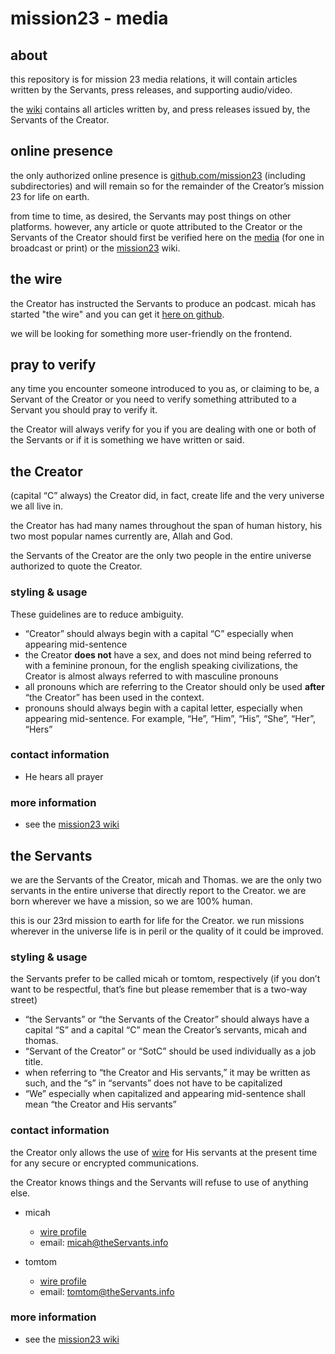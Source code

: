 # mission23 - media
## about 
this repository is for mission 23 media relations, it will contain articles written by the Servants, press releases, and supporting audio/video. 

the [wiki](https://github.com/mission23/media/wiki) contains all articles written by, and press releases issued by, the Servants of the Creator. 

## online presence 
the only authorized online presence is [github.com/mission23](https://github.com/mission23) (including subdirectories) and will remain so for the remainder of the Creator’s mission 23 for life on earth. 

from time to time, as desired, the Servants may post things on other platforms. however, any article or quote attributed to the Creator or the Servants of the Creator should first be verified here on the [media](https://github.com/mission23/media/wiki) (for one in broadcast or print) or the [mission23](https://github.com/mission23/mission23/wiki) wiki.

## the wire
the Creator has instructed the Servants to produce an podcast. micah has started "the wire" and you can get it [here on github](https://github.com/mission23/the_wire/tree/master/the_wire).

we will be looking for something more user-friendly on the frontend. 

## pray to verify 
any time you encounter someone introduced to you as, or claiming to be, a Servant of the Creator or you need to verify something attributed to a Servant you should pray to verify it. 

the Creator will always verify for you if you are dealing with one or both of the Servants or if it is something we have written or said. 

## the Creator
(capital “C” always)
the Creator did, in fact, create life and the very universe we all live in. 

the Creator has had many names throughout the span of human history, his two most popular names currently are, Allah and God. 

the Servants of the Creator are the only two people in the entire universe authorized to quote the Creator. 

### styling & usage
These guidelines are to reduce ambiguity. 
* “Creator” should always begin with a capital “C” especially when appearing mid-sentence
* the Creator **does not** have a sex, and does not mind being referred to with a feminine pronoun, for the english speaking civilizations, the Creator is almost always  referred to with masculine pronouns 
* all pronouns which are referring to the Creator should only be used **after** “the Creator” has been used in the context. 
* pronouns should always begin with a capital letter, especially when appearing mid-sentence. For example, “He”, “Him”, “His”, “She”, “Her”, “Hers”

### contact information
* He hears all prayer

### more information 
* see the [mission23 wiki](https://github.com/mission23/mission23/wiki) 

## the Servants 
we are the Servants of the Creator, micah and Thomas. we are the only two servants in the entire universe that directly report to the Creator. we are born wherever we have a mission, so we are 100% human. 

this is our 23rd mission to earth for life for the Creator. we run missions wherever in the universe life is in peril or the quality of it could be improved. 

### styling & usage 
the Servants prefer to be called micah or tomtom, respectively (if you don’t want to be respectful, that’s fine but please remember that is a two-way street)

* “the Servants” or “the Servants of the Creator” should always have a capital “S” and a capital “C” mean the Creator’s servants, micah and thomas. 
* “Servant of the Creator” or “SotC” should be used individually as a job title. 
* when referring to “the Creator and His servants,” it may be written as such, and the “s” in “servants” does not have to be capitalized 
* “We” especially when capitalized and appearing mid-sentence shall mean “the Creator and His servants”
     
### contact information
the Creator only allows the use of [wire](https://wire.com/en) for His servants at the present time for any secure or encrypted communications. 

the Creator knows things and the Servants will refuse to use of anything else. 

* micah 
     - [wire profile](https://account.wire.com/user-profile/?id=1CFBE1AC-E293-40D5-A38F-1E165D3DE50D)
     - email: micah@theServants.info

* tomtom 
     - [wire profile]()
     - email: tomtom@theServants.info

### more information
* see the [mission23 wiki](https://github.com/mission23/mission23/wiki) 
 
